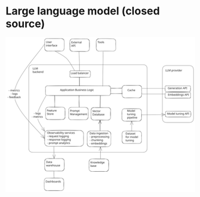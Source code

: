 # Large language model (closed source)

![LLM closed source](https://raw.githubusercontent.com/dpurge/dpurge.github.io/gh-pages/docs/devops/blueprints/llm-closed-source.excalidraw.svg)
